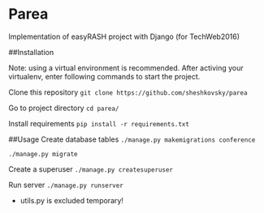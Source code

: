 # Parea
Implementation of easyRASH project with Django (for TechWeb2016)

##Installation

Note: using a virtual environment is recommended. After activing your virtualenv, enter following commands to start the project.

Clone this repository
`git clone https://github.com/sheshkovsky/parea`

Go to project directory
`cd parea/`

Install requirements
`pip install -r requirements.txt`

##Usage
Create database tables
`./manage.py makemigrations conference`

`./manage.py migrate`

Create a superuser
`./manage.py createsuperuser`

Run server
`./manage.py runserver`

* utils.py is excluded temporary!
